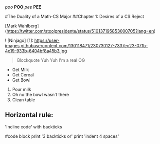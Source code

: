 *poo*
**POO**
_pee_
__PEE__

#The Duality of a Math-CS Major
##Chapter 1: Desires of a CS Reject

[Mark Wahlberg] (https://twitter.com/stoolpresidente/status/510137195853000705?lang=en)

! [Ninjago] [1]: https://user-images.githubusercontent.com/130118471/230730127-7337ec23-071b-4c19-933b-6404bf8a45b3.jpg

> Blockquote
>  Yuh Yuh I'm a real OG

* Get Milk
* Get Cereal
* Get Bowl

1. Pour milk
2. Oh no the bowl wasn't there
3. Clean table

Horizontal rule:
---

'Incline code' with backticks

#code block
print '3 backticks or'
print 'indent 4 spaces'
